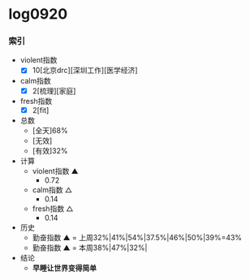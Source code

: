 # log0920

### 索引

- violent指数 
    * [x]  10[北京drc][深圳工作][医学经济]
- calm指数 
    * [x]  2[梳理][家庭]
- fresh指数 
    * [x]  2[fit]
- 总数
    * [全天]68%
    * [无效]
    * [有效]32%
- 计算
    + violent指数 ▲
        * 0.72
    + calm指数 △
        * 0.14
    + fresh指数 △
        * 0.14
- 历史
    + 勤奋指数 ▲ = 上周32%|41%|54%|37.5%|46%|50%|39%=43%
    + 勤奋指数 ▲ = 本周38%|47%|32%|
- 结论
    + **早睡让世界变得简单**